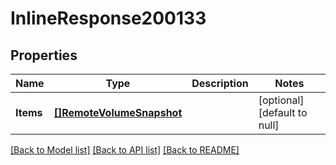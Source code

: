 # InlineResponse200133

## Properties
Name | Type | Description | Notes
------------ | ------------- | ------------- | -------------
**Items** | [**[]RemoteVolumeSnapshot**](RemoteVolumeSnapshot.md) |  | [optional] [default to null]

[[Back to Model list]](../README.md#documentation-for-models) [[Back to API list]](../README.md#documentation-for-api-endpoints) [[Back to README]](../README.md)

